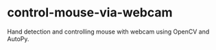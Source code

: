 # control-mouse-via-webcam
Hand detection and controlling mouse with webcam using OpenCV and AutoPy.
